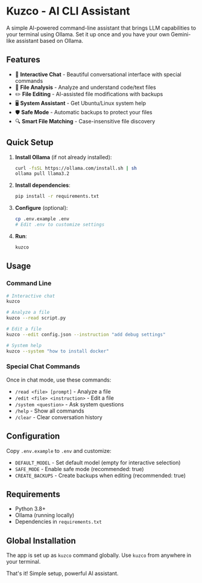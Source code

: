 # Kuzco - AI CLI Assistant

A simple AI-powered command-line assistant that brings LLM capabilities to your terminal using Ollama. Set it up once and you have your own Gemini-like assistant based on Ollama.

## Features

- 🤖 **Interactive Chat** - Beautiful conversational interface with special commands
- 📁 **File Analysis** - Analyze and understand code/text files
- ✏️ **File Editing** - AI-assisted file modifications with backups
- 🖥️ **System Assistant** - Get Ubuntu/Linux system help
- 🛡️ **Safe Mode** - Automatic backups to protect your files
- 🔍 **Smart File Matching** - Case-insensitive file discovery

## Quick Setup

1. **Install Ollama** (if not already installed):
   ```bash
   curl -fsSL https://ollama.com/install.sh | sh
   ollama pull llama3.2
   ```

2. **Install dependencies**:
   ```bash
   pip install -r requirements.txt
   ```

3. **Configure** (optional):
   ```bash
   cp .env.example .env
   # Edit .env to customize settings
   ```

4. **Run**:
   ```bash
   kuzco
   ```

## Usage

### Command Line
```bash
# Interactive chat
kuzco

# Analyze a file
kuzco --read script.py

# Edit a file
kuzco --edit config.json --instruction "add debug settings"

# System help
kuzco --system "how to install docker"
```

### Special Chat Commands
Once in chat mode, use these commands:
- `/read <file> [prompt]` - Analyze a file
- `/edit <file> <instruction>` - Edit a file
- `/system <question>` - Ask system questions
- `/help` - Show all commands
- `/clear` - Clear conversation history

## Configuration

Copy `.env.example` to `.env` and customize:

- `DEFAULT_MODEL` - Set default model (empty for interactive selection)
- `SAFE_MODE` - Enable safe mode (recommended: true)
- `CREATE_BACKUPS` - Create backups when editing (recommended: true)

## Requirements

- Python 3.8+
- Ollama (running locally)
- Dependencies in `requirements.txt`

## Global Installation

The app is set up as `kuzco` command globally. Use `kuzco` from anywhere in your terminal.

That's it! Simple setup, powerful AI assistant.